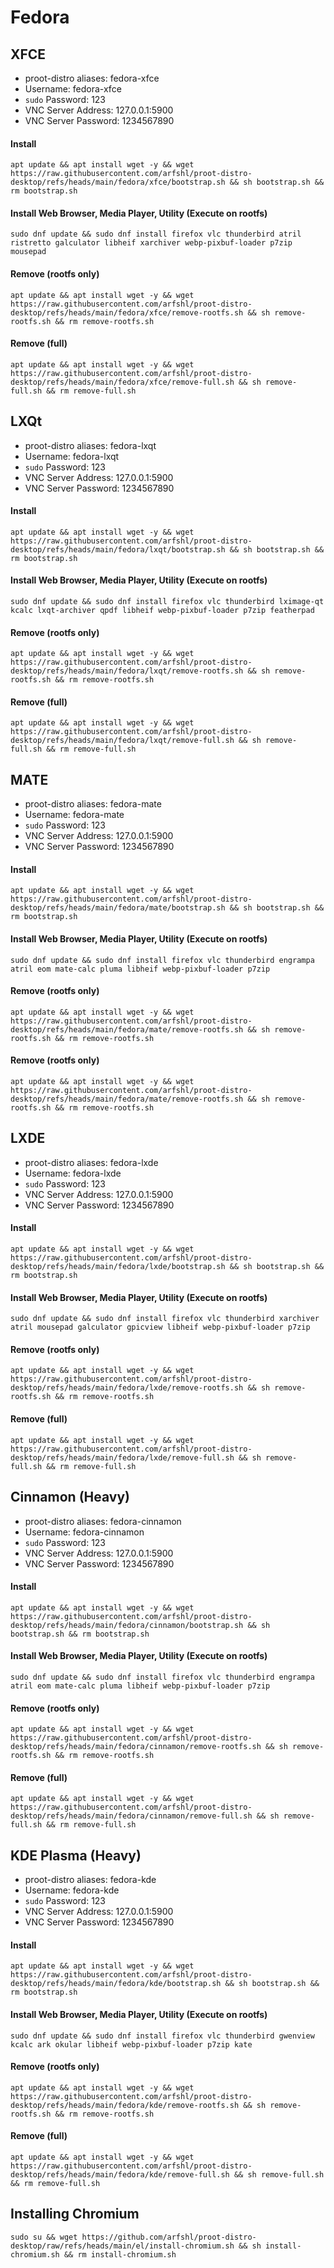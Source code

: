 # Fedora

## XFCE
- proot-distro aliases: fedora-xfce
- Username: fedora-xfce
- `sudo` Password: 123
- VNC Server Address: 127.0.0.1:5900
- VNC Server Password: 1234567890


#### Install
    apt update && apt install wget -y && wget https://raw.githubusercontent.com/arfshl/proot-distro-desktop/refs/heads/main/fedora/xfce/bootstrap.sh && sh bootstrap.sh && rm bootstrap.sh

#### Install Web Browser, Media Player, Utility (Execute on rootfs)
    sudo dnf update && sudo dnf install firefox vlc thunderbird atril ristretto galculator libheif xarchiver webp-pixbuf-loader p7zip mousepad 

#### Remove (rootfs only)
    apt update && apt install wget -y && wget https://raw.githubusercontent.com/arfshl/proot-distro-desktop/refs/heads/main/fedora/xfce/remove-rootfs.sh && sh remove-rootfs.sh && rm remove-rootfs.sh
#### Remove (full)
    apt update && apt install wget -y && wget https://raw.githubusercontent.com/arfshl/proot-distro-desktop/refs/heads/main/fedora/xfce/remove-full.sh && sh remove-full.sh && rm remove-full.sh    

## LXQt
- proot-distro aliases: fedora-lxqt
- Username: fedora-lxqt
- `sudo` Password: 123
- VNC Server Address: 127.0.0.1:5900
- VNC Server Password: 1234567890


#### Install
    apt update && apt install wget -y && wget https://raw.githubusercontent.com/arfshl/proot-distro-desktop/refs/heads/main/fedora/lxqt/bootstrap.sh && sh bootstrap.sh && rm bootstrap.sh

#### Install Web Browser, Media Player, Utility (Execute on rootfs)
    sudo dnf update && sudo dnf install firefox vlc thunderbird lximage-qt kcalc lxqt-archiver qpdf libheif webp-pixbuf-loader p7zip featherpad 

#### Remove (rootfs only)
    apt update && apt install wget -y && wget https://raw.githubusercontent.com/arfshl/proot-distro-desktop/refs/heads/main/fedora/lxqt/remove-rootfs.sh && sh remove-rootfs.sh && rm remove-rootfs.sh
#### Remove (full)
    apt update && apt install wget -y && wget https://raw.githubusercontent.com/arfshl/proot-distro-desktop/refs/heads/main/fedora/lxqt/remove-full.sh && sh remove-full.sh && rm remove-full.sh

## MATE
- proot-distro aliases: fedora-mate
- Username: fedora-mate
- `sudo` Password: 123
- VNC Server Address: 127.0.0.1:5900
- VNC Server Password: 1234567890


#### Install
    apt update && apt install wget -y && wget https://raw.githubusercontent.com/arfshl/proot-distro-desktop/refs/heads/main/fedora/mate/bootstrap.sh && sh bootstrap.sh && rm bootstrap.sh

#### Install Web Browser, Media Player, Utility (Execute on rootfs)
    sudo dnf update && sudo dnf install firefox vlc thunderbird engrampa atril eom mate-calc pluma libheif webp-pixbuf-loader p7zip 

#### Remove (rootfs only)
    apt update && apt install wget -y && wget https://raw.githubusercontent.com/arfshl/proot-distro-desktop/refs/heads/main/fedora/mate/remove-rootfs.sh && sh remove-rootfs.sh && rm remove-rootfs.sh
#### Remove (rootfs only)
    apt update && apt install wget -y && wget https://raw.githubusercontent.com/arfshl/proot-distro-desktop/refs/heads/main/fedora/mate/remove-rootfs.sh && sh remove-rootfs.sh && rm remove-rootfs.sh
    
## LXDE 
- proot-distro aliases: fedora-lxde
- Username: fedora-lxde
- `sudo` Password: 123
- VNC Server Address: 127.0.0.1:5900
- VNC Server Password: 1234567890


#### Install
    apt update && apt install wget -y && wget https://raw.githubusercontent.com/arfshl/proot-distro-desktop/refs/heads/main/fedora/lxde/bootstrap.sh && sh bootstrap.sh && rm bootstrap.sh

#### Install Web Browser, Media Player, Utility (Execute on rootfs)
    sudo dnf update && sudo dnf install firefox vlc thunderbird xarchiver atril mousepad galculator gpicview libheif webp-pixbuf-loader p7zip 

#### Remove (rootfs only)
    apt update && apt install wget -y && wget https://raw.githubusercontent.com/arfshl/proot-distro-desktop/refs/heads/main/fedora/lxde/remove-rootfs.sh && sh remove-rootfs.sh && rm remove-rootfs.sh
#### Remove (full)
    apt update && apt install wget -y && wget https://raw.githubusercontent.com/arfshl/proot-distro-desktop/refs/heads/main/fedora/lxde/remove-full.sh && sh remove-full.sh && rm remove-full.sh

## Cinnamon (Heavy)
- proot-distro aliases: fedora-cinnamon
- Username: fedora-cinnamon
- `sudo` Password: 123
- VNC Server Address: 127.0.0.1:5900
- VNC Server Password: 1234567890


#### Install
    apt update && apt install wget -y && wget https://raw.githubusercontent.com/arfshl/proot-distro-desktop/refs/heads/main/fedora/cinnamon/bootstrap.sh && sh bootstrap.sh && rm bootstrap.sh

#### Install Web Browser, Media Player, Utility (Execute on rootfs)
    sudo dnf update && sudo dnf install firefox vlc thunderbird engrampa atril eom mate-calc pluma libheif webp-pixbuf-loader p7zip 
#### Remove (rootfs only)
    apt update && apt install wget -y && wget https://raw.githubusercontent.com/arfshl/proot-distro-desktop/refs/heads/main/fedora/cinnamon/remove-rootfs.sh && sh remove-rootfs.sh && rm remove-rootfs.sh
#### Remove (full)
    apt update && apt install wget -y && wget https://raw.githubusercontent.com/arfshl/proot-distro-desktop/refs/heads/main/fedora/cinnamon/remove-full.sh && sh remove-full.sh && rm remove-full.sh

## KDE Plasma (Heavy)
- proot-distro aliases: fedora-kde
- Username: fedora-kde
- `sudo` Password: 123
- VNC Server Address: 127.0.0.1:5900
- VNC Server Password: 1234567890


#### Install
    apt update && apt install wget -y && wget https://raw.githubusercontent.com/arfshl/proot-distro-desktop/refs/heads/main/fedora/kde/bootstrap.sh && sh bootstrap.sh && rm bootstrap.sh

#### Install Web Browser, Media Player, Utility (Execute on rootfs)
    sudo dnf update && sudo dnf install firefox vlc thunderbird gwenview kcalc ark okular libheif webp-pixbuf-loader p7zip kate

#### Remove (rootfs only)
    apt update && apt install wget -y && wget https://raw.githubusercontent.com/arfshl/proot-distro-desktop/refs/heads/main/fedora/kde/remove-rootfs.sh && sh remove-rootfs.sh && rm remove-rootfs.sh
#### Remove (full)
    apt update && apt install wget -y && wget https://raw.githubusercontent.com/arfshl/proot-distro-desktop/refs/heads/main/fedora/kde/remove-full.sh && sh remove-full.sh && rm remove-full.sh

## Installing Chromium
    sudo su && wget https://github.com/arfshl/proot-distro-desktop/raw/refs/heads/main/el/install-chromium.sh && sh install-chromium.sh && rm install-chromium.sh
